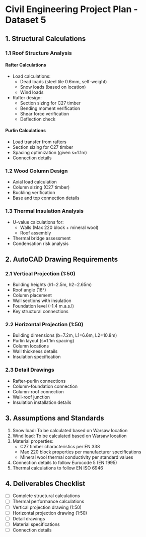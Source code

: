 # Civil Engineering Project Plan - Dataset 5

## 1. Structural Calculations

### 1.1 Roof Structure Analysis
#### Rafter Calculations
- Load calculations:
  - Dead loads (steel tile 0.6mm, self-weight)
  - Snow loads (based on location)
  - Wind loads
- Rafter design:
  - Section sizing for C27 timber
  - Bending moment verification
  - Shear force verification
  - Deflection check

#### Purlin Calculations
- Load transfer from rafters
- Section sizing for C27 timber
- Spacing optimization (given s=1.1m)
- Connection details

### 1.2 Wood Column Design
- Axial load calculation
- Column sizing (C27 timber)
- Buckling verification
- Base and top connection details

### 1.3 Thermal Insulation Analysis
- U-value calculations for:
  - Walls (Max 220 block + mineral wool)
  - Roof assembly
- Thermal bridge assessment
- Condensation risk analysis

## 2. AutoCAD Drawing Requirements

### 2.1 Vertical Projection (1:50)
- Building heights (h1=2.5m, h2=2.65m)
- Roof angle (16°)
- Column placement
- Wall sections with insulation
- Foundation level (-1.4 m.a.s.l)
- Key structural connections

### 2.2 Horizontal Projection (1:50)
- Building dimensions (b=7.2m, L1=6.6m, L2=10.8m)
- Purlin layout (s=1.1m spacing)
- Column locations
- Wall thickness details
- Insulation specification

### 2.3 Detail Drawings
- Rafter-purlin connections
- Column-foundation connection
- Column-roof connection
- Wall-roof junction
- Insulation installation details

## 3. Assumptions and Standards
1. Snow load: To be calculated based on Warsaw location
2. Wind load: To be calculated based on Warsaw location
3. Material properties:
   - C27 timber characteristics per EN 338
   - Max 220 block properties per manufacturer specifications
   - Mineral wool thermal conductivity per standard values
4. Connection details to follow Eurocode 5 (EN 1995)
5. Thermal calculations to follow EN ISO 6946

## 4. Deliverables Checklist
- [ ] Complete structural calculations
- [ ] Thermal performance calculations
- [ ] Vertical projection drawing (1:50)
- [ ] Horizontal projection drawing (1:50)
- [ ] Detail drawings
- [ ] Material specifications
- [ ] Connection details
